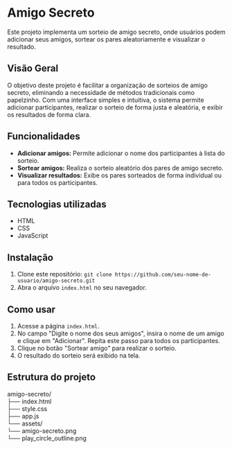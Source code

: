 # Amigo Secreto

Este projeto implementa um sorteio de amigo secreto, onde usuários podem adicionar seus amigos, sortear os pares aleatoriamente e visualizar o resultado.

## Visão Geral

O objetivo deste projeto é facilitar a organização de sorteios de amigo secreto, eliminando a necessidade de métodos tradicionais como papelzinho. Com uma interface simples e intuitiva, o sistema permite adicionar participantes, realizar o sorteio de forma justa e aleatória, e exibir os resultados de forma clara.

## Funcionalidades

- **Adicionar amigos:** Permite adicionar o nome dos participantes à lista do sorteio.
- **Sortear amigos:** Realiza o sorteio aleatório dos pares de amigo secreto.
- **Visualizar resultados:** Exibe os pares sorteados de forma individual ou para todos os participantes.

## Tecnologias utilizadas

- HTML
- CSS
- JavaScript

## Instalação

1. Clone este repositório: `git clone https://github.com/seu-nome-de-usuario/amigo-secreto.git`
2. Abra o arquivo `index.html` no seu navegador.

## Como usar

1. Acesse a página `index.html`.
2. No campo "Digite o nome dos seus amigos", insira o nome de um amigo e clique em "Adicionar". Repita este passo para todos os participantes.
3. Clique no botão "Sortear amigo" para realizar o sorteio.
4. O resultado do sorteio será exibido na tela.

## Estrutura do projeto

amigo-secreto/ <br>
├── index.html <br>
├── style.css <br>
├── app.js <br>
└── assets/ <br>
└── amigo-secreto.png <br>
└── play_circle_outline.png
